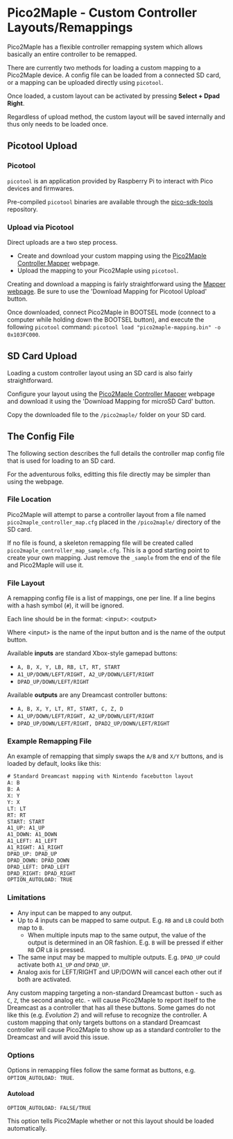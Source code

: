 # Pico2Maple - Custom Controller Layouts/Remappings

Pico2Maple has a flexible controller remapping system which allows basically an entire controller to be remapped.

There are currently two methods for loading a custom mapping to a Pico2Maple device. A config file can be loaded from a connected SD card, or a mapping can be uploaded directly using `picotool`.

Once loaded, a custom layout can be activated by pressing **Select + Dpad Right**.

Regardless of upload method, the custom layout will be saved internally and thus only needs to be loaded once.

## Picotool Upload

### Picotool

`picotool` is an application provided by Raspberry Pi to interact with Pico devices and firmwares.

Pre-compiled `picotool` binaries are available through the [pico-sdk-tools](https://github.com/raspberrypi/pico-sdk-tools) repository.

### Upload via Picotool

Direct uploads are a two step process.

* Create and download your custom mapping using the [Pico2Maple Controller Mapper](https://cluoma.github.io/Pico2Maple-config/) webpage.
* Upload the mapping to your Pico2Maple using `picotool`.

Creating and download a mapping is fairly straightforward using the [Mapper webpage](https://cluoma.github.io/Pico2Maple-config/). Be sure to use the 'Download Mapping for Picotool Upload' button.

Once downloaded, connect Pico2Maple in BOOTSEL mode (connect to a computer while holding down the BOOTSEL button), and execute the following `picotool` command: `picotool load "pico2maple-mapping.bin" -o 0x103FC000`.

## SD Card Upload

Loading a custom controller layout using an SD card is also fairly straightforward.

Configure your layout using the [Pico2Maple Controller Mapper](https://cluoma.github.io/Pico2Maple-config/) webpage and download it using the 'Download Mapping for microSD Card' button.

Copy the downloaded file to the `/pico2maple/` folder on your SD card.

## The Config File

The following section describes the full details the controller map config file that is used for loading to an SD card.

For the adventurous folks, editting this file directly may be simpler than using the webpage.

### File Location

Pico2Maple will attempt to parse a controller layout from a file named `pico2maple_controller_map.cfg` placed in the `/pico2maple/` directory of the SD card.

If no file is found, a skeleton remapping file will be created called `pico2maple_controller_map_sample.cfg`. This is a good starting point to create your own mapping. Just remove the `_sample` from the end of the file and Pico2Maple will use it.

### File Layout

A remapping config file is a list of mappings, one per line. If a line begins with a hash symbol (`#`), it will be ignored.

Each line should be in the format: \<input\>: \<output\>

Where \<input\> is the name of the input button and <output> is the name of the output button.

Available **inputs** are standard Xbox-style gamepad buttons:

* `A, B, X, Y, LB, RB, LT, RT, START`
* `A1_UP/DOWN/LEFT/RIGHT, A2_UP/DOWN/LEFT/RIGHT`
* `DPAD_UP/DOWN/LEFT/RIGHT`

Available **outputs** are any Dreamcast controller buttons:

* `A, B, X, Y, LT, RT, START, C, Z, D`
* `A1_UP/DOWN/LEFT/RIGHT, A2_UP/DOWN/LEFT/RIGHT`
* `DPAD_UP/DOWN/LEFT/RIGHT, DPAD2_UP/DOWN/LEFT/RIGHT`

### Example Remapping File

An example of remapping that simply swaps the `A/B` and `X/Y` buttons, and is loaded by default, looks like this:

```txt
# Standard Dreamcast mapping with Nintendo facebutton layout
A: B
B: A
X: Y
Y: X
LT: LT
RT: RT
START: START
A1_UP: A1_UP
A1_DOWN: A1_DOWN
A1_LEFT: A1_LEFT
A1_RIGHT: A1_RIGHT
DPAD_UP: DPAD_UP
DPAD_DOWN: DPAD_DOWN
DPAD_LEFT: DPAD_LEFT
DPAD_RIGHT: DPAD_RIGHT
OPTION_AUTOLOAD: TRUE
```

### Limitations

* Any input can be mapped to any output.
* Up to 4 inputs can be mapped to same output. E.g. `RB` and `LB` could both map to `B`.
    * When multiple inputs map to the same output, the value of the output is determined in an OR fashion. E.g. `B` will be pressed if either `RB` *OR* `LB` is pressed.
* The same input may be mapped to multiple outputs. E.g. `DPAD_UP` could activate both `A1_UP` *and* `DPAD_UP`.
* Analog axis for LEFT/RIGHT and UP/DOWN will cancel each other out if both are activated.

Any custom mapping targeting a non-standard Dreamcast button - such as `C`, `Z`, the second analog etc. - will cause Pico2Maple to report itself to the Dreamcast as a controller that has all these buttons. Some games do not like this (e.g. *Evolution 2*) and will refuse to recognize the controller. A custom mapping that only targets buttons on a standard Dreamcast controller will cause Pico2Maple to show up as a standard controller to the Dreamcast and will avoid this issue.

### Options

Options in remapping files follow the same format as buttons, e.g. `OPTION_AUTOLOAD: TRUE`.

#### Autoload

`OPTION_AUTOLOAD: FALSE/TRUE`

This option tells Pico2Maple whether or not this layout should be loaded automatically.
